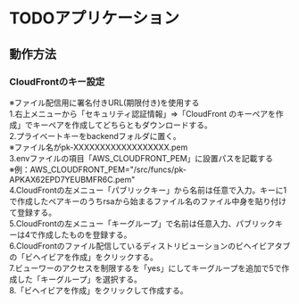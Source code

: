 # TODOアプリケーション

## 動作方法
### CloudFrontのキー設定
※ファイル配信用に署名付きURL(期限付き)を使用する<br>
1.右上メニューから「セキュリティ認証情報」⇒「CloudFront のキーペアを作成」でキーペアを作成してどちらともダウンロードする。<br>
2.プライベートキーをbackendフォルダに置く。<br>
※ファイル名がpk-XXXXXXXXXXXXXXXXXX.pem<br>
3.envファイルの項目「AWS_CLOUDFRONT_PEM」に設置パスを記載する<br>
※例：AWS_CLOUDFRONT_PEM="/src/funcs/pk-APKAX62EPD7YEUBMFR6C.pem"<br>
4.CloudFrontの左メニュー「パブリックキー」から名前は任意で入力。キーに1で作成したペアキーのうちrsaから始まるファイル名のファイル中身を貼り付けて登録する。<br>
5.CloudFrontの左メニュー「キーグループ」で名前は任意入力、パブリックキーは4で作成したものを登録する。<br>
6.CloudFrontのファイル配信しているディストリビューションのビヘイビアタブの「ビヘイビアを作成」をクリックする。<br>
7.ビューワーのアクセスを制限するを「yes」にしてキーグループを追加で5で作成した「キーグループ」を選択する。<br>
8.「ビヘイビアを作成」をクリックして作成する。



